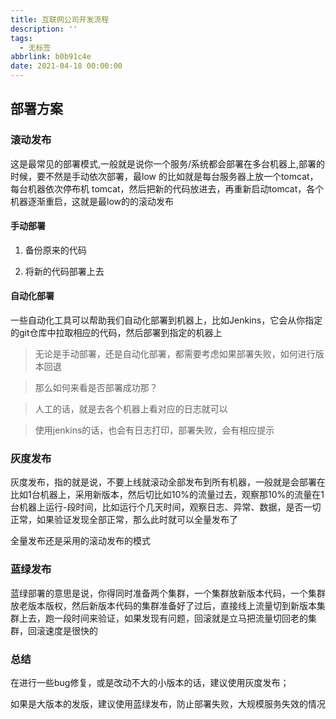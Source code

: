 ```yaml
---
title: 互联网公司开发流程
description: ''
tags:
  - 无标签
abbrlink: b0b91c4e
date: 2021-04-18 00:00:00
---
```



## 部署方案



### 滚动发布



这是最常见的部署模式,一般就是说你一个服务/系统都会部署在多台机器上,部署的时候，要不然是手动依次部署，最low 的比如就是每台服务器上放一个tomcat，每台机器依次停布机 tomcat，然后把新的代码放进去，再重新启动tomcat，各个机器逐渐重启，这就是最low的的滚动发布



<!-- more -->



#### 手动部署



1. 备份原来的代码

2. 将新的代码部署上去



#### 自动化部署



一些自动化工具可以帮助我们自动化部署到机器上，比如Jenkins，它会从你指定的git仓库中拉取相应的代码，然后部署到指定的机器上



> 无论是手动部署，还是自动化部署，都需要考虑如果部署失败，如何进行版本回退

>

> 那么如何来看是否部署成功那？

>

> 人工的话，就是去各个机器上看对应的日志就可以

>

> 使用jenkins的话，也会有日志打印，部署失败，会有相应提示



### 灰度发布



灰度发布，指的就是说，不要上线就滚动全部发布到所有机器，一般就是会部署在比如1台机器上，采用新版本，然后切比如10%的流量过去，观察那10%的流量在1台机器上运行-段时间，比如运行个几天时间，观察日志、异常、数据，是否一切正常，如果验证发现全部正常，那么此时就可以全量发布了



全量发布还是采用的滚动发布的模式



### 蓝绿发布



蓝绿部署的意思是说，你得同时准备两个集群，一个集群放新版本代码，一个集群放老版本版权，然后新版本代码的集群准备好了过后，直接线上流量切到新版本集群上去，跑一段时间来验证，如果发现有问题，回滚就是立马把流量切回老的集群，回滚速度是很快的



### 总结



在进行一些bug修复，或是改动不大的小版本的话，建议使用灰度发布；



如果是大版本的发版，建议使用蓝绿发布，防止部署失败，大规模服务失效的情况